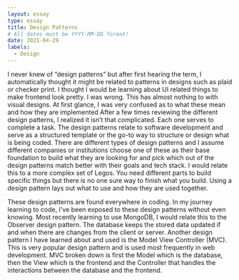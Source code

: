 ```yaml
---
layout: essay
type: essay
title: Design Patterns
# All dates must be YYYY-MM-DD format!
date: 2021-04-29
labels:
  - Design
---
```



I never knew of “design patterns” but after first hearing the term, I automatically thought it might be related to patterns in designs such as plaid or checker print. I thought I would be learning about UI related things to make frontend look pretty. I was wrong. This has almost nothing to with visual designs. At first glance, I was very confused as to what these mean and how they are implemented After a few times reviewing the different design patterns, I realized it isn’t that complicated. Each one serves to complete a task. The design patterns relate to software development and serve as a structured template or the go-to way to structure or design what is being coded. There are different types of design patterns and I assume different companies or institutions choose one of these as their base foundation to build what they are looking for and pick which out of the design patterns match better with their goals and tech stack. I would relate this to a more complex set of Legos. You need different parts to build specific things but there is no one sure way to finish what you build. Using a design pattern lays out what to use and how they are used together. 

These design patterns are found everywhere in coding. In my journey learning to code, I’ve been exposed to these design patterns without even knowing. Most recently learning to use MongoDB, I would relate this to the Observer design pattern. The database keeps the stored data updated if and when there are changes from the client or server. Another design pattern I have learned about and used is the Model View Controller (MVC). This is very popular design pattern and is used most frequently in web development. MVC broken down is first the Model which is the database, then the View which is the frontend and the Controller that handles the interactions between the database and the frontend. 

